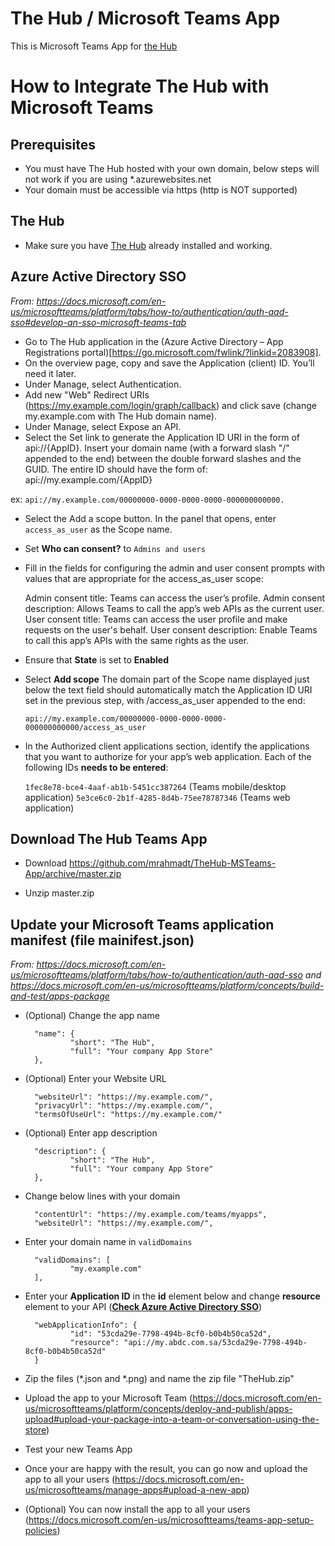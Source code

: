 # The Hub / Microsoft Teams App

This is Microsoft Teams App for [the Hub](https://github.com/mrahmadt/The-Hub)


# How to Integrate The Hub with Microsoft Teams

## Prerequisites

- You must have The Hub hosted with your own domain, below steps will not work if you are using *.azurewebsites.net
- Your domain must be accessible via https (http is NOT supported)
 

## The Hub

- Make sure you have [The Hub](https://github.com/mrahmadt/The-Hub) already installed and working.


## Azure Active Directory SSO

*From: https://docs.microsoft.com/en-us/microsoftteams/platform/tabs/how-to/authentication/auth-aad-sso#develop-an-sso-microsoft-teams-tab*

- Go to The Hub application in the (Azure Active Directory – App Registrations portal)[https://go.microsoft.com/fwlink/?linkid=2083908].
- On the overview page, copy and save the Application (client) ID. You’ll need it later.
- Under Manage, select Authentication.
- Add new "Web" Redirect URIs (https://my.example.com/login/graph/callback) and click save (change my.example.com with The Hub domain name).
- Under Manage, select Expose an API.
- Select the Set link to generate the Application ID URI in the form of api://{AppID}. Insert your domain name (with a forward slash "/" appended to the end) between the double forward slashes and the GUID. The entire ID should have the form of: api://my.example.com/{AppID} 

ex: `api://my.example.com/00000000-0000-0000-0000-000000000000.`

- Select the Add a scope button. In the panel that opens, enter `access_as_user` as the Scope name.
- Set **Who can consent?** to `Admins and users`
- Fill in the fields for configuring the admin and user consent prompts with values that are appropriate for the access_as_user scope:

    Admin consent title: Teams can access the user’s profile.
    Admin consent description: Allows Teams to call the app’s web APIs as the current user.
    User consent title: Teams can access the user profile and make requests on the user's behalf.
    User consent description: Enable Teams to call this app’s APIs with the same rights as the user.

- Ensure that **State** is set to **Enabled**
- Select **Add scope**
    The domain part of the Scope name displayed just below the text field should automatically match the Application ID URI set in the previous step, with /access_as_user appended to the end:
    
    `api://my.example.com/00000000-0000-0000-0000-000000000000/access_as_user`

- In the Authorized client applications section, identify the applications that you want to authorize for your app’s web application. Each of the following IDs **needs to be entered**:

    `1fec8e78-bce4-4aaf-ab1b-5451cc387264` (Teams mobile/desktop application)
    `5e3ce6c0-2b1f-4285-8d4b-75ee78787346` (Teams web application)


## Download The Hub Teams App

- Download https://github.com/mrahmadt/TheHub-MSTeams-App/archive/master.zip

- Unzip master.zip 


## Update your Microsoft Teams application manifest (file mainifest.json)

*From: https://docs.microsoft.com/en-us/microsoftteams/platform/tabs/how-to/authentication/auth-aad-sso and https://docs.microsoft.com/en-us/microsoftteams/platform/concepts/build-and-test/apps-package*


- (Optional) Change the app name 
        
        "name": {
                "short": "The Hub",
                "full": "Your company App Store"
        },

- (Optional) Enter your Website URL
        
        "websiteUrl": "https://my.example.com/",
        "privacyUrl": "https://my.example.com/",
        "termsOfUseUrl": "https://my.example.com/"

- (Optional) Enter app description

        "description": {
                "short": "The Hub",
                "full": "Your company App Store"
        },

- Change below lines with your domain

        "contentUrl": "https://my.example.com/teams/myapps",
        "websiteUrl": "https://my.example.com/",

- Enter your domain name in `validDomains`

        "validDomains": [
                "my.example.com"
        ],

- Enter your **Application ID** in the **id** element below and change **resource** element to your API ([**Check Azure Active Directory SSO**](https://github.com/mrahmadt/TheHub-MSTeams-App#azure-active-directory-sso))


        "webApplicationInfo": {
                "id": "53cda29e-7798-494b-8cf0-b0b4b50ca52d",
                "resource": "api://my.abdc.com.sa/53cda29e-7798-494b-8cf0-b0b4b50ca52d"
        }


- Zip the files (*.json and *.png) and name the zip file "TheHub.zip"

- Upload the app to your Microsoft Team (https://docs.microsoft.com/en-us/microsoftteams/platform/concepts/deploy-and-publish/apps-upload#upload-your-package-into-a-team-or-conversation-using-the-store)

- Test your new Teams App

- Once your are happy with the result, you can go now and upload the app to all your users (https://docs.microsoft.com/en-us/microsoftteams/manage-apps#upload-a-new-app)

- (Optional) You can now install the app to all your users (https://docs.microsoft.com/en-us/microsoftteams/teams-app-setup-policies)
